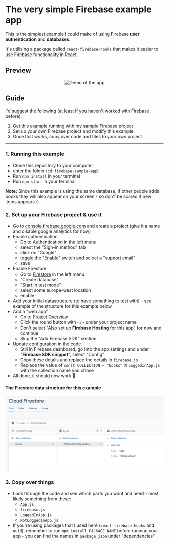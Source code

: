 # The very simple Firebase example app

This is the simplest example I could make of using Firebase **user authentication** and **databases**.

It's utilising a package called `react-firebase-hooks` that makes it easier to use Firebase functionality in React.

## Preview

<div align="center">
    <img src="demo.gif" alt="Demo of the app">
</div>

## Guide

I'd suggest the following (at least if you haven't worked with Firebase before):

1. Get this example running with my sample Firebase project
2. Set up your own Firebase project and modify this example
3. Once that works, copy over code and files to your own project

---

### 1. Running this example

- Clone this repository to your computer
- enter the folder (`cd firebase-sample-app`)
- Run `npm install` in your terminal
- Run `npm start` in your terminal

**Note:** Since this example is using the same database, if other people adds books they will also appear on your screen - so don't be scared if new items appears :)

### 2. Set up your Firebase project & use it

- Go to [console.firebase.google.com](https://console.firebase.google.com/u/0/) and create a project (give it a name and disable google analytics for now)
- Enable authentication
  - Go to [Authentication](https://console.firebase.google.com/u/0/project/test-44c11/authentication/users) in the left menu
  - select the "Sign-in method" tab
  - click on "Google"
  - toggle the "Enable" switch and select a "support email"
  - save
- Enable Firestore
  - Go to [Firestore](https://console.firebase.google.com/u/0/project/test-44c11/firestore) in the left menu
  - "Create database"
  - "Start in test mode"
  - select some europe-west location
  - enable
- Add your initial datastructure (to have something to test with) - see example of the structure for this example below
- Add a "web app"
  - Go to [Project Overview](https://console.firebase.google.com/u/0/project/test-44c11/overview)
  - Click the round button with `</>` under your project name
  - Don't select "Also set up **Firebase Hosting** for this app" for now and continue
  - Skip the "Add Firebase SDK" section
- Update configuration in the code
  - Still in Firebase dashboard, go into the app settings and under "**Firebase SDK snippet**", select "Config"
  - Copy these details and replace the details in `firebase.js`
  - Replace the value of `const COLLECTION = "books"` in `LoggedInApp.js` with the collection name you chose
- All done, it should now work 🎉

#### The Firestore data structure for this example

![Firestore data example](firestore-example.png)

### 3. Copy over things

- Look through the code and see which parts you want and need - most likely something from these:
  - `App.js`
  - `firebase.js`
  - `LoggedInApp.js`
  - `NotLoggedInApp.js`
- If you're using packages that I used here (`react-firebase-hooks` and `uuid`), remember to run `npm install PACKAGE_NAME` before running your app - you can find the names in `package.json` under "dependencies"
